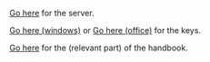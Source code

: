 [Go here](https://github.com/SystemRage/py-kms) for the server.

[Go here (windows)](https://github.com/SystemRage/py-kms/wiki/Windows-GVLK-Keys) or [Go here (office)](https://github.com/SystemRage/py-kms/wiki/Office-GVLK-Keys) for the keys.

[Go here](https://github.com/SystemRage/py-kms/wiki/Manual#slmgr-and-ospp-commands) for the (relevant part) of the handbook.
